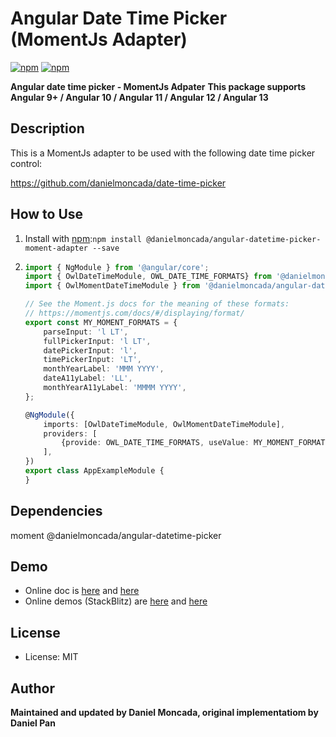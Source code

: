 Angular Date Time Picker (MomentJs Adapter)
========================

[![npm](https://img.shields.io/npm/v/@danielmoncada/angular-datetime-picker-moment-adapter.svg?maxAge=2592000?style=flat-square)](https://www.npmjs.com/package/@danielmoncada/angular-datetime-picker-moment-adapter)
[![npm](https://img.shields.io/npm/dm/@danielmoncada/angular-datetime-picker-moment-adapter.svg)](https://www.npmjs.com/package/@danielmoncada/angular-datetime-picker-moment-adapter)

**Angular date time picker - MomentJs Adpater**
**This package supports Angular 9+ / Angular 10 / Angular 11 / Angular 12 / Angular 13**

Description
-------
This is a MomentJs adapter to be used with the following date time picker control:

https://github.com/danielmoncada/date-time-picker

How to Use
-------

 1. Install with [npm](https://www.npmjs.com):`npm install @danielmoncada/angular-datetime-picker-moment-adapter --save`
 2. 
    ```typescript
    import { NgModule } from '@angular/core';
    import { OwlDateTimeModule, OWL_DATE_TIME_FORMATS} from '@danielmoncada/angular-datetime-picker;
    import { OwlMomentDateTimeModule } from '@danielmoncada/angular-datetime-picker-moment-adapter';

    // See the Moment.js docs for the meaning of these formats:
    // https://momentjs.com/docs/#/displaying/format/
    export const MY_MOMENT_FORMATS = {
        parseInput: 'l LT',
        fullPickerInput: 'l LT',
        datePickerInput: 'l',
        timePickerInput: 'LT',
        monthYearLabel: 'MMM YYYY',
        dateA11yLabel: 'LL',
        monthYearA11yLabel: 'MMMM YYYY',
    };

    @NgModule({
        imports: [OwlDateTimeModule, OwlMomentDateTimeModule],
        providers: [
            {provide: OWL_DATE_TIME_FORMATS, useValue: MY_MOMENT_FORMATS},
        ],
    })
    export class AppExampleModule {
    }
    ```

Dependencies
-------
moment
@danielmoncada/angular-datetime-picker

Demo
-------
- Online doc is [here](https://daniel-projects.firebaseapp.com/owlng/date-time-picker) and [here](https://danielykpan.github.io/date-time-picker/)
- Online demos (StackBlitz) are [here](https://stackblitz.com/edit/angular-vvp849) and [here](https://stackblitz.com/edit/angular-i7ykf5)

License
-------
* License: MIT

Author
-------
**Maintained and updated by Daniel Moncada, original implementatiom by Daniel Pan**
